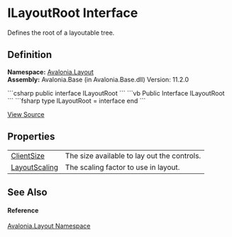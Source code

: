 # ILayoutRoot Interface


Defines the root of a layoutable tree.



## Definition
**Namespace:** <a href="N_Avalonia_Layout">Avalonia.Layout</a>  
**Assembly:** Avalonia.Base (in Avalonia.Base.dll) Version: 11.2.0

<Tabs groupId="api-code-preview">
<TabItem value="csharp" label="C#">
```csharp
public interface ILayoutRoot
```
</TabItem>
<TabItem value="vb" label="VB">
```vb
Public Interface ILayoutRoot
```
</TabItem>
<TabItem value="fsharp" label="F#">
```fsharp
type ILayoutRoot = interface end
```
</TabItem>
</Tabs>



<a href="https://github.com/AvaloniaUI/Avalonia/tree/master/src/Avalonia.Base/Layout/ILayoutRoot.cs" title="View the source code">View Source</a>



## Properties
<table>
<tr>
<td><a href="P_Avalonia_Layout_ILayoutRoot_ClientSize">ClientSize</a></td>
<td>The size available to lay out the controls.</td>
</tr>
<tr>
<td><a href="P_Avalonia_Layout_ILayoutRoot_LayoutScaling">LayoutScaling</a></td>
<td>The scaling factor to use in layout.</td>
</tr>
</table>

## See Also


#### Reference
<a href="N_Avalonia_Layout">Avalonia.Layout Namespace</a>  
